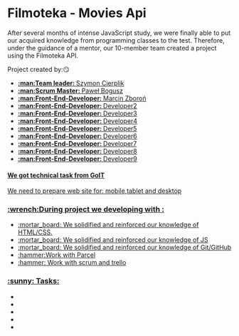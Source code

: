 # Filmoteka - Movies Api

After several months of intense JavaScript study, we were finally able to put our acquired knowledge from programming classes to the test. Therefore, under the guidance of a mentor, our 10-member team created a project using the Filmoteka API.

Project created by::smirk:
<ul> 
  <li> <a href="https://github.com/SzymonCierpik"> <strong>:man:Team leader: </strong>Szymon Cierplik</a></li>
    <li> <a href="https://github.com/PawelBogusz1"> <strong>:man:Scrum Master: </strong>Paweł Bogusz</a></li>
      <li> <a href="https://github.com/MarcinZbor"> <strong>:man:Front-End-Developer: </strong>Marcin Zboroń</a></li>
        <li> <a href=""> <strong>:man:Front-End-Developer: </strong>Developer2</li>
        <li> <a href=""> <strong>:man:Front-End-Developer: </strong>Developer3</li>
        <li> <a href=""> <strong>:man:Front-End-Developer: </strong>Developer4</li>
        <li> <a href=""> <strong>:man:Front-End-Developer: </strong>Developer5</li>
        <li> <a href=""> <strong>:man:Front-End-Developer: </strong>Developer6</li>
        <li> <a href=""> <strong>:man:Front-End-Developer: </strong>Developer7</li>
        <li> <a href=""> <strong>:man:Front-End-Developer: </strong>Developer8</li>
        <li> <a href=""> <strong>:man:Front-End-Developer: </strong>Developer9</li>
</ul>
<h4>We got technical task from GoIT</h3>
<p>We need to prepare web site for: mobile,tablet and desktop</p>

<h3> :wrench:During project we developing with :</h3>
<ul>
  <li>:mortar_board: We solidified and reinforced our knowledge of HTML/CSS.</li>
  <li>:mortar_board: We solidified and reinforced our knowledge of JS</li>
  <li>:mortar_board: We solidified and reinforced our knowledge of Git/GitHub</li>
  <li> :hammer:Work with Parcel</li>
  <li>:hammer: Work with scrum and trello</li>
</ul>
<h3> :sunny: Tasks:</h3>
<ul> 
  <li></li>
  <li></li>
  <li></li>
  <li></li>
  <li></li>
</ul>
